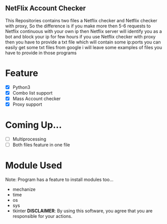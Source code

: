 ## NetFlix Account Checker
This Repositories contains two files a Netflix checker and Netflix checker with proxy, So the difference is if you make more then 5-6 requests to Netflix continuous with your own ip then Netflix server will identify you as a bot and block your ip for few hours if you use Netflix checker with proxy then you have to provide a txt file which will contain some ip:ports you can easily get some txt files from google i will leave some examples of files you have to provide in those programs

# Feature
- [x] Python3
- [x] Combo list support
- [x] Mass Account checker
- [x] Proxy support

# Coming Up...
- [ ] Multiprocessing
- [ ] Both files feature in one file

# Module Used
Note: Program has a feature to install modules too...
- mechanize
- time
- os
- sys
- tkinter
**DISCLAIMER**: By using this software, you agree that you are responsible for your actions.